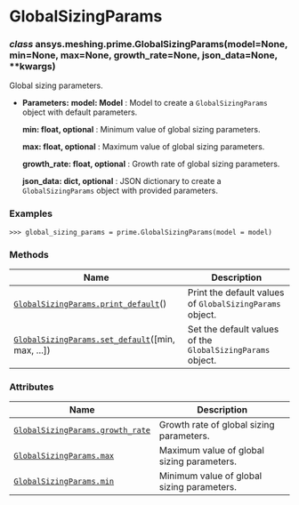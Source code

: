 # GlobalSizingParams

<a id="ansys.meshing.prime.GlobalSizingParams"></a>

### *class* ansys.meshing.prime.GlobalSizingParams(model=None, min=None, max=None, growth_rate=None, json_data=None, \*\*kwargs)

Global sizing parameters.

* **Parameters:**
  **model: Model**
  : Model to create a `GlobalSizingParams` object with default parameters.

  **min: float, optional**
  : Minimum value of global sizing parameters.

  **max: float, optional**
  : Maximum value of global sizing parameters.

  **growth_rate: float, optional**
  : Growth rate of global sizing parameters.

  **json_data: dict, optional**
  : JSON dictionary to create a `GlobalSizingParams` object with provided parameters.

### Examples

```pycon
>>> global_sizing_params = prime.GlobalSizingParams(model = model)
```

<!-- !! processed by numpydoc !! -->

### Methods

| Name | Description |
|---------------------------------------------------------------------------------------------------------------------------------------------------------------|------------------------------------------------------------|
| [`GlobalSizingParams.print_default`](ansys.meshing.prime.GlobalSizingParams.print_default.md#ansys.meshing.prime.GlobalSizingParams.print_default)()          | Print the default values of `GlobalSizingParams` object.   |
| [`GlobalSizingParams.set_default`](ansys.meshing.prime.GlobalSizingParams.set_default.md#ansys.meshing.prime.GlobalSizingParams.set_default)([min, max, ...]) | Set the default values of the `GlobalSizingParams` object. |

### Attributes

| Name | Description |
|------------------------------------------------------------------------------------------------------------------------------------------------|--------------------------------------------|
| [`GlobalSizingParams.growth_rate`](ansys.meshing.prime.GlobalSizingParams.growth_rate.md#ansys.meshing.prime.GlobalSizingParams.growth_rate)   | Growth rate of global sizing parameters.   |
| [`GlobalSizingParams.max`](ansys.meshing.prime.GlobalSizingParams.max.md#ansys.meshing.prime.GlobalSizingParams.max)                           | Maximum value of global sizing parameters. |
| [`GlobalSizingParams.min`](ansys.meshing.prime.GlobalSizingParams.min.md#ansys.meshing.prime.GlobalSizingParams.min)                           | Minimum value of global sizing parameters. |
<!-- vale on -->